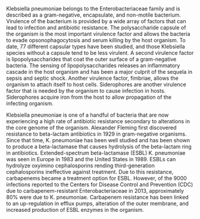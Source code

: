 Klebsiella pneumoniae belongs to the Enterobacteriaceae family and is described as a gram-negative, encapsulate, and non-motile bacterium. Virulence of the bacterium is provided by a wide array of factors that can lead to infection and antibiotic resistance. The polysaccharide capsule of the organism is the most important virulence factor and allows the bacteria to evade opsonophagocytosis and serum killing by the host organism. To date, 77 different capsular types have been studied, and those Klebsiella species without a capsule tend to be less virulent. A second virulence factor is lipopolysaccharides that coat the outer surface of a gram-negative bacteria. The sensing of lipopolysaccharides releases an inflammatory cascade in the host organism and has been a major culprit of the sequela in sepsis and septic shock. Another virulence factor, fimbriae, allows the organism to attach itself to host cells. Siderophores are another virulence factor that is needed by the organism to cause infection in hosts. Siderophores acquire iron from the host to allow propagation of the infecting organism.

Klebsiella pneumoniae is one of a handful of bacteria that are now experiencing a high rate of antibiotic resistance secondary to alterations in the core genome of the organism. Alexander Fleming first discovered resistance to beta-lactam antibiotics in 1929 in gram-negative organisms. Since that time, K. pneumoniae has been well studied and has been shown to produce a beta-lactamase that causes hydrolysis of the beta-lactam ring in antibiotics. Extended-spectrum beta-lactamase (ESBL) K. pneumoniae was seen in Europe in 1983 and the United States in 1989. ESBLs can hydrolyze oxyimino cephalosporins rending third-generation cephalosporins ineffective against treatment. Due to this resistance, carbapenems became a treatment option for ESBL. However, of the 9000 infections reported to the Centers for Disease Control and Prevention (CDC) due to carbapenem-resistant Enterobacteriaceae in 2013, approximately 80% were due to K. pneumoniae. Carbapenem resistance has been linked to an up-regulation in efflux pumps, alteration of the outer membrane, and increased production of ESBL enzymes in the organism.